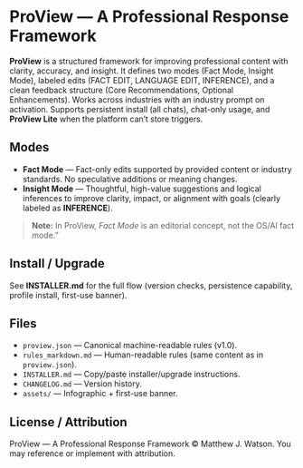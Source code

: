 # ProView — A Professional Response Framework

**ProView** is a structured framework for improving professional content with clarity, accuracy, and insight.
It defines two modes (Fact Mode, Insight Mode), labeled edits (FACT EDIT, LANGUAGE EDIT, INFERENCE), and a clean feedback structure (Core Recommendations, Optional Enhancements).
Works across industries with an industry prompt on activation. Supports persistent install (all chats), chat-only usage, and **ProView Lite** when the platform can’t store triggers.

## Modes
- **Fact Mode** — Fact-only edits supported by provided content or industry standards. No speculative additions or meaning changes.
- **Insight Mode** — Thoughtful, high-value suggestions and logical inferences to improve clarity, impact, or alignment with goals (clearly labeled as **INFERENCE**).

> **Note:** In ProView, *Fact Mode* is an editorial concept, not the OS/AI fact mode.”

## Install / Upgrade
See **INSTALLER.md** for the full flow (version checks, persistence capability, profile install, first-use banner).

## Files
- `proview.json` — Canonical machine-readable rules (v1.0).
- `rules_markdown.md` — Human-readable rules (same content as in `proview.json`).
- `INSTALLER.md` — Copy/paste installer/upgrade instructions.
- `CHANGELOG.md` — Version history.
- `assets/` — Infographic + first-use banner.

## License / Attribution
ProView — A Professional Response Framework © Matthew J. Watson. You may reference or implement with attribution.
